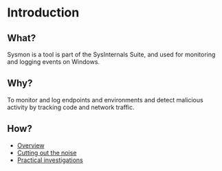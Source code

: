 # Introduction

## What?

Sysmon is a tool is part of the SysInternals Suite, and used for monitoring and logging events on Windows.

## Why?

To monitor and log endpoints and environments and detect malicious activity by tracking code and network traffic.

## How?

* [Overview](overview.md)
* [Cutting out the noise](noise.md)
* [Practical investigations](investigations.md)

